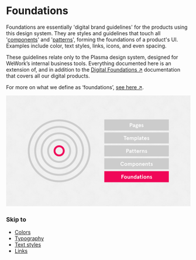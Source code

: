 # Foundations

Foundations are essentially 'digital brand guidelines' for the products using this design system. They are styles and guidelines that touch all '[components](/components/README.md)' and '[patterns](/patterns/README.md)', forming the foundations of a product's UI. Examples include color, text styles, links, icons, and even spacing.

These guidelines relate only to the Plasma design system, designed for WeWork’s internal business tools. Everything documented here is an extension of, and in addition to the [Digital Foundations ↗](https://digital-foundations.netlify.com) documentation that covers all our digital products.

For more on what we define as ‘foundations’, [see here ↗](https://digital-foundations.netlify.com/system-design/).

![Design system thinking](./system-thinking-foundations.png)

### Skip to

* [Colors](/colors/README.md)
* [Typography](/typography/README.md)
* [Text styles](/text-styles/README.md)
* [Links](/links/README.md)
